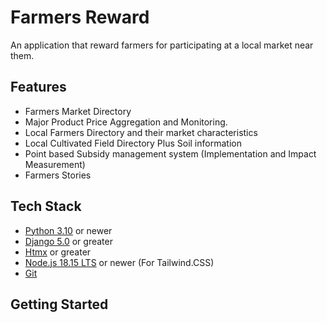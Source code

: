 # Farmers Reward
An application that reward farmers for participating at a local market near them.


## Features
- Farmers Market Directory
- Major Product Price Aggregation and Monitoring.
- Local Farmers Directory and their market characteristics
- Local Cultivated Field Directory Plus Soil information
- Point based Subsidy management system (Implementation and Impact Measurement)
- Farmers Stories

## Tech Stack
- [Python 3.10](https://www.python.org/downloads/) or newer
- [Django 5.0](https://www.python.org/downloads/) or greater
- [Htmx](https://htmx.org/) or greater
- [Node.js 18.15 LTS](https://nodejs.org/) or newer (For Tailwind.CSS)
- [Git](https://git-scm.com/)


## Getting Started
